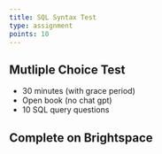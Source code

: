 ```yaml
---
title: SQL Syntax Test
type: assignment
points: 10
---
```


## Mutliple Choice Test

- 30 minutes (with grace period)
- Open book (no chat gpt)
- 10 SQL query questions

## Complete on Brightspace
